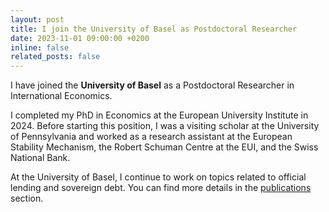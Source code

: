 ```yaml
---
layout: post
title: I join the University of Basel as Postdoctoral Researcher
date: 2023-11-01 09:00:00 +0200
inline: false
related_posts: false
---
```


I have joined the **University of Basel** as a Postdoctoral Researcher in International Economics. 

I completed my PhD in Economics at the European University Institute in 2024. Before starting this position, I was a visiting scholar at the University of Pennsylvania and worked as a research assistant at the European Stability Mechanism, the Robert Schuman Centre at the EUI, and the Swiss National Bank.

At the University of Basel, I continue to work on topics related to official lending and sovereign debt. You can find more details in the [publications](/research/) section.
